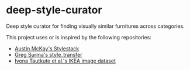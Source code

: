 # deep-style-curator
Deep style curator for finding visually similar furnitures across categories.

This project uses or is inspired by the following repositories:
* [Austin McKay's Stylestack](https://github.com/TheAustinator/style-stack)
* [Greg Surma's style_transfer](https://github.com/gsurma/style_transfer/blob/master/style-transfer.ipynb)
* [Ivona Tautkute et al.'s IKEA image dataset](https://github.com/yuanhunglo/ikea)
